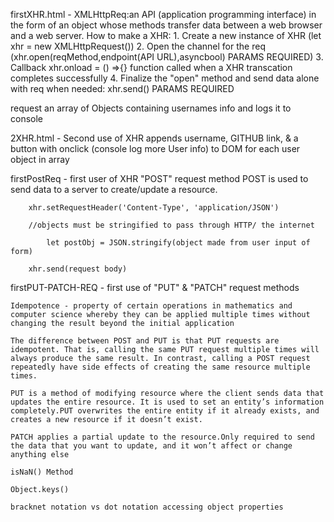 firstXHR.html -
    XMLHttpReq:an API (application programming interface) in the form of an object
whose methods transfer data between a web browser and a web server. How to make a XHR: 1. Create a new instance of XHR (let xhr = new XMLHttpRequest()) 2. Open the channel for the req (xhr.open(reqMethod,endpoint(API URL),asyncbool) PARAMS REQUIRED) 3. Callback xhr.onload = () =>{} function called when a XHR transcation completes successfully 4. Finalize the "open" method and send data alone with req when needed: xhr.send() PARAMS REQUIRED

request an array of Objects containing  usernames info and logs it to console



2XHR.html - 
    Second use of XHR appends username, GITHUB link, & a button with onclick (console log more User info) to DOM for each user object in array

firstPostReq -
    first user of XHR "POST" request method 
    POST is used to send data to a server to create/update a resource.



        xhr.setRequestHeader('Content-Type', 'application/JSON')

        //objects must be stringified to pass through HTTP/ the internet

            let postObj = JSON.stringify(object made from user input of form)

        xhr.send(request body)

firstPUT-PATCH-REQ - 
    first use of "PUT" & "PATCH" request methods

    Idempotence - property of certain operations in mathematics and computer science whereby they can be applied multiple times without changing the result beyond the initial application

    The difference between POST and PUT is that PUT requests are idempotent. That is, calling the same PUT request multiple times will always produce the same result. In contrast, calling a POST request repeatedly have side effects of creating the same resource multiple times.

    PUT is a method of modifying resource where the client sends data that updates the entire resource. It is used to set an entity’s information completely.PUT overwrites the entire entity if it already exists, and creates a new resource if it doesn’t exist.

    PATCH applies a partial update to the resource.Only required to send the data that you want to update, and it won’t affect or change anything else

    isNaN() Method

    Object.keys()

    bracknet notation vs dot notation accessing object properties

